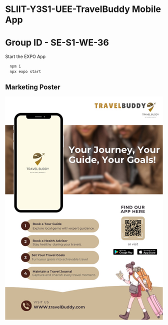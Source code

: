 # SLIIT-Y3S1-UEE-TravelBuddy Mobile App

# Group ID - SE-S1-WE-36

Start the EXPO App

```bash
  npm i
  npx expo start
```

## Marketing Poster

![App Marketing Poster](https://github.com/Eshmika/TravelBuddy/blob/db7dcc300d4dc24d19834ae7c8de8bc7dee2721b/Poster/App%20Poster.jpg)